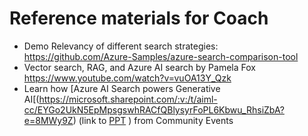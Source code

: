 # Reference materials for Coach

- Demo Relevancy of different search strategies: https://github.com/Azure-Samples/azure-search-comparison-tool
- Vector search, RAG, and Azure AI search by Pamela Fox  https://www.youtube.com/watch?v=vuOA13Y_Qzk
- Learn how [Azure AI Search powers Generative AI[(https://microsoft.sharepoint.com/:v:/t/aiml-cc/EYGo2UkN5EpMpsgswhRACfQBlysyrFoPL6Kbwu_RhsiZbA?e=8MWy9Z) (link to [PPT](https://microsoft.sharepoint.com/:p:/t/aiml-cc/EZt_xcSANetGrpp3QvMEayUBYYwv6DPrUlOIUen04OGjDQ?e=0fP9WG) ) from Community Events

